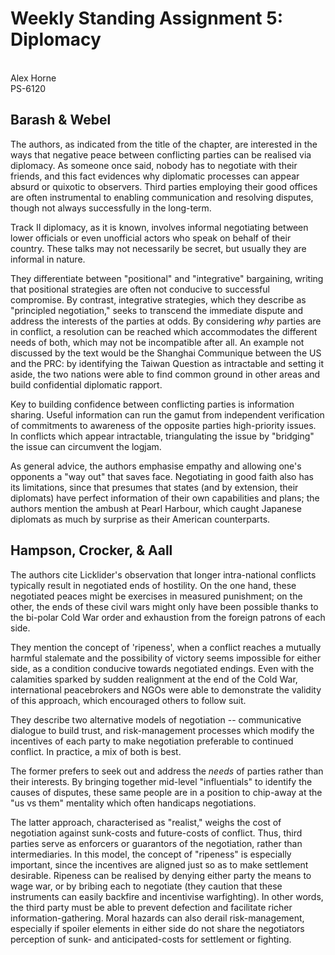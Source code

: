 # Weekly Standing Assignment 5: Diplomacy
\
Alex Horne
\
PS-6120

## Barash \& Webel

The authors, as indicated from the title of the chapter, are interested in the ways that negative peace between conflicting parties can be realised via diplomacy. As someone once said, nobody has to negotiate with their friends, and this fact evidences why diplomatic processes can appear absurd or quixotic to observers. Third parties employing their good offices are often instrumental to enabling communication and resolving disputes, though not always successfully in the long-term. 

Track II diplomacy, as it is known, involves informal negotiating between lower officials or even unofficial actors who speak on behalf of their country. These talks may not necessarily be secret, but usually they are informal in nature.

They differentiate between "positional" and "integrative" bargaining, writing that positional strategies are often not conducive to successful compromise. By contrast, integrative strategies, which they describe as "principled negotiation," seeks to transcend the immediate dispute and address the interests of the parties at odds. By considering *why* parties are in conflict, a resolution can be reached which accommodates the different needs of both, which may not be incompatible after all. An example not discussed by the text would be the Shanghai Communique between the US and the PRC: by identifying the Taiwan Question as intractable and setting it aside, the two nations were able to find common ground in other areas and build confidential diplomatic rapport.

Key to building confidence between conflicting parties is information sharing. Useful information can run the gamut from independent verification of commitments to awareness of the opposite parties high-priority issues. In conflicts which appear intractable, triangulating the issue by "bridging" the issue can circumvent the logjam.

As general advice, the authors emphasise empathy and allowing one's opponents a "way out" that saves face. Negotiating in good faith also has its limitations, since that presumes that states (and by extension, their diplomats) have perfect information of their own capabilities and plans; the authors mention the ambush at Pearl Harbour, which caught Japanese diplomats as much by surprise as their American counterparts. 

## Hampson, Crocker, \& Aall

The authors cite Licklider's observation that longer intra-national conflicts typically result in negotiated ends of hostility. On the one hand, these negotiated peaces might be exercises in measured punishment; on the other, the ends of these civil wars might only have been possible thanks to the bi-polar Cold War order and exhaustion from the foreign patrons of each side.

They mention the concept of 'ripeness', when a conflict reaches a mutually harmful stalemate and the possibility of victory seems impossible for either side, as a condition conducive towards negotiated endings. Even with the calamities sparked by sudden realignment at the end of the Cold War, international peacebrokers and NGOs were able to demonstrate the validity of this approach, which encouraged others to follow suit.

They describe two alternative models of negotiation -- communicative dialogue to build trust, and risk-management processes which modify the incentives of each party to make negotiation preferable to continued conflict. In practice, a mix of both is best.

The former prefers to seek out and address the *needs* of parties rather than their interests. By bringing together mid-level "influentials" to identify the causes of disputes, these same people are in a position to chip-away at the "us vs them" mentality which often handicaps negotiations.

The latter approach, characterised as "realist," weighs the cost of negotiation against sunk-costs and future-costs of conflict. Thus, third parties serve as enforcers or guarantors of the negotiation, rather than intermediaries. In this model, the concept of "ripeness" is especially important, since the incentives are aligned just so as to make settlement desirable. Ripeness can be realised by denying either party the means to wage war, or by bribing each to negotiate (they caution that these instruments can easily backfire and incentivise warfighting). In other words, the third party must be able to prevent defection and facilitate richer information-gathering. Moral hazards can also derail risk-management, especially if spoiler elements in either side do not share the negotiators perception of sunk- and anticipated-costs for settlement or fighting. 
